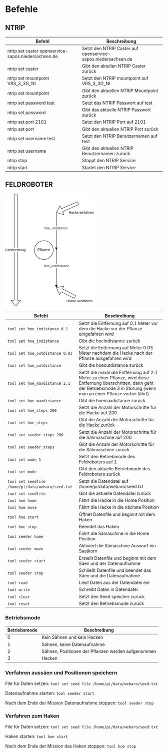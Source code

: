 # Befehle

## NTRIP

| Befehl | Beschreibung |
| ------ | ------------ |
| ntrip set caster openservice-sapos.niedersachsen.de | Setzt den NTRIP Caster auf openservice-sapos.niedersachsen.de |
| ntrip set caster | Gibt den aktullen NTRIP Caster zurück |
| ntrip set mountpoint VRS_3_3G_NI | Setzt den NTRIP mountpoint auf VRS_3_3G_NI |
| ntrip set mountpoint | Gibt den aktuellen NTRIP Mountpoint zurück |
| ntrip set password test | Setzt das NTRIP Passwort auf test |
| ntrip set password | Gibt das aktuelle NTRIP Passwort zurück |
| ntrip set port 2101 | Setzt den NTRIP Port auf 2101 |
| ntrip set port | Gibt den aktuellen NTRIP Port zurück |
| ntrip set username test | Setzt den NTRIP Benutzernamen auf test |
| ntrip set username | Gibt den aktuellen NTRIP Benutzernamen zurück |
| ntrip stop | Stoppt den NTRIP Service |
| ntrip start | Startet den NTRIP Service |

## FELDROBOTER

![](docs/seedhoe.drawio.png)

| Befehl | Beschreibung |
| ------ | ------------ |
| `tool set hoe_indistance 0.1` | Setzt die Entfernung auf 0.1 Meter vor dem die Hacke vor der Pflanze eingefahren wird |
| `tool set hoe_indistance` | Gibt die hoeindistance zurück |
| `tool set hoe_outdistance 0.03` | Setzt die Entfernung auf Meter 0.03 Meter nachdem die Hacke nach der Pflanze ausgefahren wird | 
| `tool set hoe_outdistance` | Gibt die hoeoutdistance zurück |
| `tool set hoe_maxdistance 2.1` | Setzt die maximale Entfernung auf 2.1 Meter zu einer Pflanze, wird diese Entfernung überschritten, dann geht der Betriebsmode 3 in Störung (wenn man an einer Pflanze vorbei fährt) |
| `tool set hoe_maxdistance` | Gibt die hoemaxdistance zurück |
| `tool set hoe_steps 200` | Setzt die Anzahl der Motorschritte für die Hacke auf 200 |
| `tool set hoe_steps` | Gibt die Anzahl der Motorschritte für die Hacke zurück |
| `tool set seeder_steps 200` | Setzt die Anzahl der Motorschritte für die Sähmaschine auf 200 |
| `tool set seeder_steps` | Gibt die Anzahl der Motorschritte für die Sähmaschine zurück |
| `tool set mode 1` | Setzt den Betriebmode des Feldroboters auf 1 |
| `tool set mode` | Gibt den aktuelle Betriebmode des Feldroboters zurück |
| `tool set seedfile /home/pi/data/webaro/seed.txt` | Setzt die Datendatei auf /home/pi/data/webaro/seed.txt |
| `tool set seedfile` | Gibt die aktuelle Datendatei zurück |
| `tool hoe home` | Fährt die Hacke in die Home Position |
| `tool hoe move` | Fährt die Hacke in die nächste Position |
| `tool hoe start` | Öffnet Datenfile und beginnt mit dem Haken |
| `tool hoe stop` | Beendet das Haken |
| `tool seeder home` | Fährt die Sämaschine in die Home Position |
| `tool seeder move` | Aktiviert die Sämaschine Auswurf ein Saatkorn |
| `tool seeder start` | Erstellt Datenfile und beginnt mit dem Säen und der Datenaufnahme |
| `tool seeder stop` | Schließt Datenfile und beendet das Säen und die Datenaufnahme |
| `tool read` | Liest Daten aus der Datendatei ein |
| `tool write` | Schreibt Daten in Datendatei |
| `tool clear` | Setzt den Seed speicher zurück |
| `tool reset` | Setzt den Betriebsmode zurück |

### Betriebsmode

| Betriebsmode | Beschreibung |
| ------ | ------------ |
| 0 | Kein Sähnen und kein Hacken |
| 1 | Sähnen, keine Datenaufnahme |
| 2 | Sähnen, Positionen der Pflanzen werden aufgenommen |
| 3 | Hacken |

### Verfahren aussäen und Positionen speichern
File für Daten setzen: `tool set seed file /home/pi/data/webaro/seed.txt`

Datenaufnahme starten: `tool seeder start`

Nach dem Ende der Mission Datenaufnahme stoppen: `tool seeder stop`

### Verfahren zum Haken
File für Daten setzen: `tool set seed file /home/pi/data/webaro/seed.txt`

Haken starten: `tool hoe start`

Nach dem Ende der Mission das Haken stoppen: `tool hoe stop`